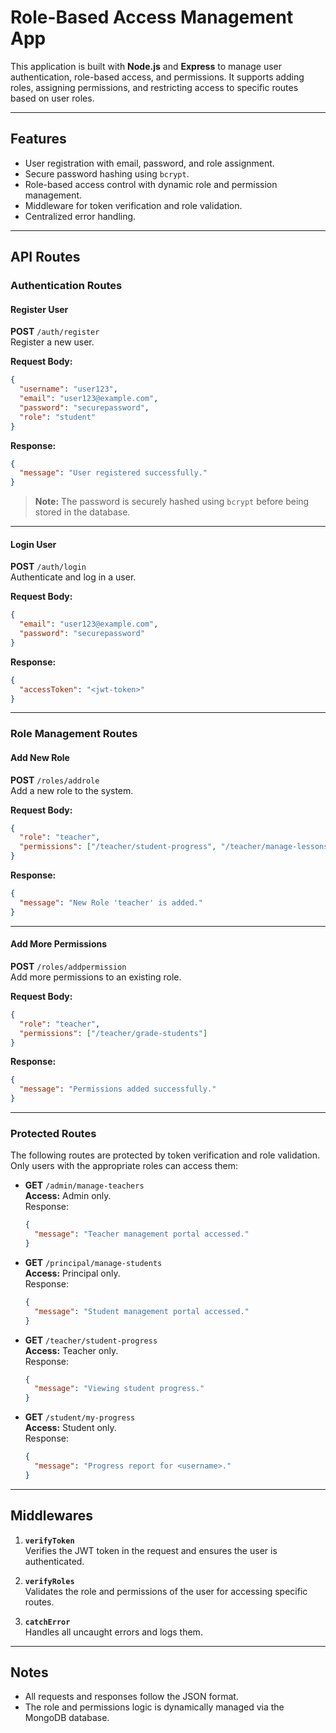 # Role-Based Access Management App

This application is built with **Node.js** and **Express** to manage user authentication, role-based access, and permissions. It supports adding roles, assigning permissions, and restricting access to specific routes based on user roles.

---

## **Features**

- User registration with email, password, and role assignment.
- Secure password hashing using `bcrypt`.
- Role-based access control with dynamic role and permission management.
- Middleware for token verification and role validation.
- Centralized error handling.

---

## **API Routes**

### **Authentication Routes**

#### **Register User**

**POST** `/auth/register`  
Register a new user.

**Request Body:**

```json
{
  "username": "user123",
  "email": "user123@example.com",
  "password": "securepassword",
  "role": "student"
}
```

**Response:**

```json
{
  "message": "User registered successfully."
}
```

> **Note:** The password is securely hashed using `bcrypt` before being stored in the database.

---

#### **Login User**

**POST** `/auth/login`  
Authenticate and log in a user.

**Request Body:**

```json
{
  "email": "user123@example.com",
  "password": "securepassword"
}
```

**Response:**

```json
{
  "accessToken": "<jwt-token>"
}
```

---

### **Role Management Routes**

#### **Add New Role**

**POST** `/roles/addrole`  
Add a new role to the system.

**Request Body:**

```json
{
  "role": "teacher",
  "permissions": ["/teacher/student-progress", "/teacher/manage-lessons"]
}
```

**Response:**

```json
{
  "message": "New Role 'teacher' is added."
}
```

---

#### **Add More Permissions**

**POST** `/roles/addpermission`  
Add more permissions to an existing role.

**Request Body:**

```json
{
  "role": "teacher",
  "permissions": ["/teacher/grade-students"]
}
```

**Response:**

```json
{
  "message": "Permissions added successfully."
}
```

---

### **Protected Routes**

The following routes are protected by token verification and role validation. Only users with the appropriate roles can access them:

- **GET** `/admin/manage-teachers`  
  **Access:** Admin only.  
  Response:

  ```json
  {
    "message": "Teacher management portal accessed."
  }
  ```

- **GET** `/principal/manage-students`  
  **Access:** Principal only.  
  Response:

  ```json
  {
    "message": "Student management portal accessed."
  }
  ```

- **GET** `/teacher/student-progress`  
  **Access:** Teacher only.  
  Response:

  ```json
  {
    "message": "Viewing student progress."
  }
  ```

- **GET** `/student/my-progress`  
  **Access:** Student only.  
  Response:
  ```json
  {
    "message": "Progress report for <username>."
  }
  ```

---

## **Middlewares**

1. **`verifyToken`**  
   Verifies the JWT token in the request and ensures the user is authenticated.

2. **`verifyRoles`**  
   Validates the role and permissions of the user for accessing specific routes.

3. **`catchError`**  
   Handles all uncaught errors and logs them.

---

## **Notes**

- All requests and responses follow the JSON format.
- The role and permissions logic is dynamically managed via the MongoDB database.
